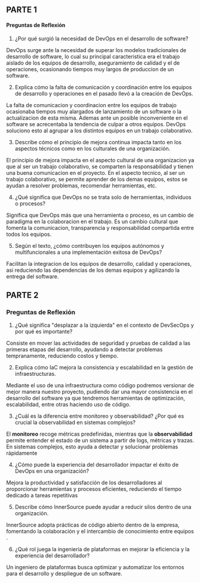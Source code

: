 ## PARTE 1
#### Preguntas de Reflexión

1. ¿Por qué surgió la necesidad de DevOps en el desarrollo de software?

  DevOps surge ante la necesidad de superar los modelos tradicionales de desarrollo de software, lo cual su principal caracteristica era el trabajo aislado de los equipos de desarrollo, aseguramiento de calidad y el de operaciones, ocasionando tiempos muy largos de produccion de un software.

2. Explica cómo la falta de comunicación y coordinación entre los equipos de desarrollo y operaciones en el pasado llevó a la creación de DevOps.

  La falta de comunicacion y coordinacion entre los equipos de trabajo ocasionaba tiempos muy alargados de lanzamiento de un software o la actualizacion de esta misma. Ademas ante un posible inconveniente en el software se acrecentaba la tendencia de culpar a otros equipos. DevOps soluciono esto al agrupar a los distintos equipos en un trabajo colaborativo. 

3. Describe cómo el principio de mejora continua impacta tanto en los aspectos técnicos como en los culturales de una organización.

  El principio de mejora impacta en el aspecto cultural de una organizacion ya que al ser un trabajo colaborativo, se comparten la responsabilidad y tienen una buena comunicacion en el proyecto. En el aspecto tecnico, al ser un trabajo colaborativo, se permite aprender de los demas equipos, estos se ayudan a resolver problemas, recomendar herramientas, etc.

4. ¿Qué significa que DevOps no se trata solo de herramientas, individuos o procesos?

  Significa que DevOps más que una herramienta o proceso, es un cambio de paradigma en la colaboracion en el trabajo. Es un cambio cultural que fomenta la comunicacion, transparencia y responsabilidad compartida entre todos los equipos.

5. Según el texto, ¿cómo contribuyen los equipos autónomos y multifuncionales a una implementación exitosa de DevOps?

  Facilitan la integracion de los equipos de desarrollo, calidad y operaciones, asi reduciendo las dependencias de los demas equipos y agilizando la entrega del software.

## PARTE 2
### Preguntas de Reflexión

1. ¿Qué significa "desplazar a la izquierda" en el contexto de DevSecOps y por qué es importante?

  Consiste en mover las actividades de seguridad y pruebas de calidad a las primeras etapas del desarrollo, ayudando a detectar problemas tempranamente, reduciendo costos y tiempo.

2. Explica cómo IaC mejora la consistencia y escalabilidad en la gestión de infraestructuras.

  Mediante el uso de una infraestructura como código podremos versionar de mejor manera nuestro proyecto, pudiendo dar una mayor consistencia en el desarrollo del software ya que tendremos herramientas de optimización, escalabilidad, entre otras haciendo uso de código.

3. ¿Cuál es la diferencia entre monitoreo y observabilidad? ¿Por qué es crucial la observabilidad en sistemas complejos?

  El **monitoreo** recoge métricas predefinidas, mientras que la **observabilidad** permite entender el estado de un sistema a partir de logs, métricas y trazas. En sistemas complejos, esto ayuda a detectar y solucionar problemas rápidamente​

4. ¿Cómo puede la experiencia del desarrollador impactar el éxito de DevOps en una organización?

  Mejora la productividad y satisfacción de los desarrolladores al proporcionar herramientas y procesos eficientes, reduciendo el tiempo dedicado a tareas repetitivas​

5. Describe cómo InnerSource puede ayudar a reducir silos dentro de una organización.

  InnerSource adopta prácticas de código abierto dentro de la empresa, fomentando la colaboración y el intercambio de conocimiento entre equipos​.

6. ¿Qué rol juega la ingeniería de plataformas en mejorar la eficiencia y la experiencia del desarrollador?

  Un ingeniero de plataformas busca optimizar y automatizar los entornos para el desarrollo y despliegue de un software.
